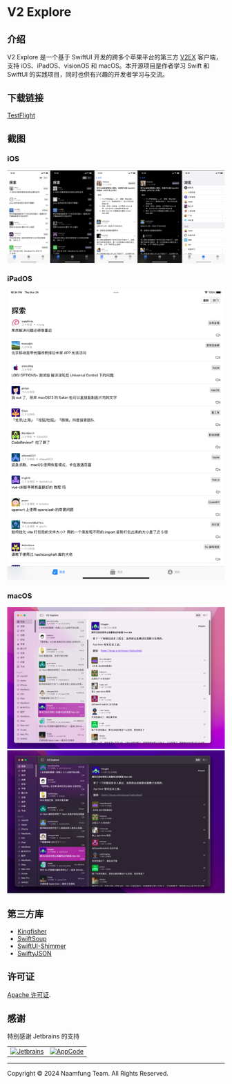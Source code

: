 # V2 Explore

## 介绍

V2 Explore 是一个基于 SwiftUI 开发的跨多个苹果平台的第三方 [V2EX](https://v2ex.com) 客户端，支持 iOS、iPadOS、visionOS 和 macOS。本开源项目是作者学习 Swift 和 SwiftUI 的实践项目，同时也供有兴趣的开发者学习与交流。

## 下载链接

[TestFlight](https://testflight.apple.com/join/SdCh3Wbb)

## 截图

### iOS
![1](./screenshot/1.png)

### iPadOS
![2](./screenshot/2.png)

### macOS
![3](./screenshot/3.png)
![4](./screenshot/4.png)

## 第三方库

- [Kingfisher](https://github.com/onevcat/Kingfisher)
- [SwiftSoup](https://github.com/scinfu/SwiftSoup)
- [SwiftUI-Shimmer](https://github.com/markiv/SwiftUI-Shimmer)
- [SwiftyJSON](https://github.com/SwiftyJSON/SwiftyJSON)

## 许可证

[Apache 许可证](./LICENSE).

## 感谢

特别感谢 Jetbrains 的支持
<table cellpadding="8">
    <tr>
        <td>
          <a href="https://jb.gg/OpenSourceSupport">
            <img width="70px" src="https://resources.jetbrains.com/storage/products/company/brand/logos/jb_beam.svg" alt="Jetbrains">
          </a>
        </td>
        <td>
          <a href="https://jb.gg/OpenSourceSupport">
            <img width="70px" src="https://resources.jetbrains.com/storage/products/company/brand/logos/AppCode_icon.svg" alt="AppCode">
          </a>
        </td>
    </tr>
</table>

---

Copyright © 2024 Naamfung Team. All Rights Reserved.
